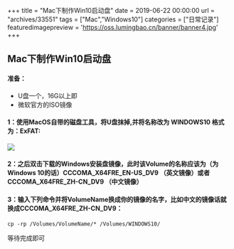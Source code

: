 +++
title = "Mac下制作Win10启动盘"
date = 2019-06-22 00:00:00
url = "archives/33551"
tags = ["Mac","Windows10"]
categories = ["日常记录"]
featuredimagepreview = 'https://oss.lumingbao.cn/banner/banner4.jpg'
+++

## Mac下制作Win10启动盘

#### 准备：
* U盘一个，16G以上即
* 微软官方的ISO镜像

#### 1：使用MacOS自带的磁盘工具，将U盘抹掉,并将名称改为 WINDOWS10 格式为：ExFAT:

![](https://oss.lumingbao.cn/images/20211004/a68b515cae7b4698857e3f0d6ea758c3.png)

#### 2：之后双击下载的Windows安装盘镜像，此时该Volume的名称应该为（为Windows 10的话）CCCOMA_X64FRE_EN-US_DV9 （英文镜像）或者CCCOMA_X64FRE_ZH-CN_DV9 （中文镜像）

#### 3：输入下列命令并将VolumeName换成你的镜像的名字，比如中文的镜像话就换成CCCOMA_X64FRE_ZH-CN_DV9：

`cp -rp /Volumes/VolumeName/* /Volumes/WINDOWS10/`

等待完成即可